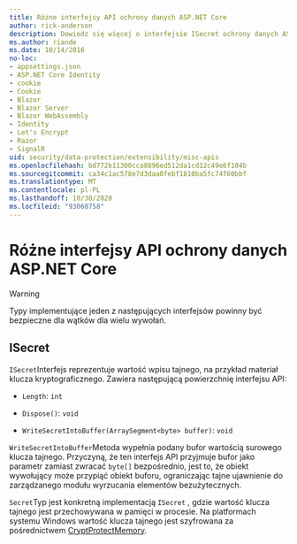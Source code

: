 ```yaml
---
title: Różne interfejsy API ochrony danych ASP.NET Core
author: rick-anderson
description: Dowiedz się więcej o interfejsie ISecret ochrony danych ASP.NET Core.
ms.author: riande
ms.date: 10/14/2016
no-loc:
- appsettings.json
- ASP.NET Core Identity
- cookie
- Cookie
- Blazor
- Blazor Server
- Blazor WebAssembly
- Identity
- Let's Encrypt
- Razor
- SignalR
uid: security/data-protection/extensibility/misc-apis
ms.openlocfilehash: bd772b11300cca8896ed512da1cd12c49e6f104b
ms.sourcegitcommit: ca34c1ac578e7d3daa0febf1810ba5fc74f60bbf
ms.translationtype: MT
ms.contentlocale: pl-PL
ms.lasthandoff: 10/30/2020
ms.locfileid: "93060758"
---
```

# <a name="miscellaneous-aspnet-core-data-protection-apis"></a>Różne interfejsy API ochrony danych ASP.NET Core

<a name="data-protection-extensibility-mics-apis"></a>

>[!WARNING]
> Typy implementujące jeden z następujących interfejsów powinny być bezpieczne dla wątków dla wielu wywołań.

## <a name="isecret"></a>ISecret

`ISecret`Interfejs reprezentuje wartość wpisu tajnego, na przykład materiał klucza kryptograficznego. Zawiera następującą powierzchnię interfejsu API:

* `Length`: `int`

* `Dispose()`: `void`

* `WriteSecretIntoBuffer(ArraySegment<byte> buffer)`: `void`

`WriteSecretIntoBuffer`Metoda wypełnia podany bufor wartością surowego klucza tajnego. Przyczyną, że ten interfejs API przyjmuje bufor jako parametr zamiast zwracać `byte[]` bezpośrednio, jest to, że obiekt wywołujący może przypiąć obiekt buforu, ograniczając tajne ujawnienie do zarządzanego modułu wyrzucania elementów bezużytecznych.

`Secret`Typ jest konkretną implementacją `ISecret` , gdzie wartość klucza tajnego jest przechowywana w pamięci w procesie. Na platformach systemu Windows wartość klucza tajnego jest szyfrowana za pośrednictwem [CryptProtectMemory](/windows/win32/api/dpapi/nf-dpapi-cryptprotectmemory).
